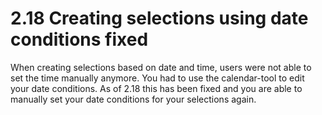# 2.18 Creating selections using date conditions fixed

When creating selections based on date and time, users were not able to
set the time manually anymore. You had to use the calendar-tool to edit
your date conditions. As of 2.18 this has been fixed and you are able to
manually set your date conditions for your selections again.
